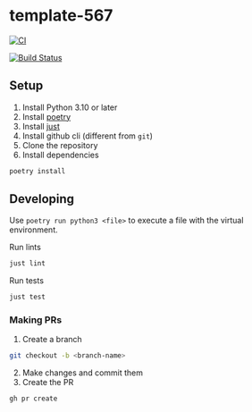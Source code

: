 # template-567

[![CI](https://github.com/ssw-567-group-work/template/actions/workflows/ci.yml/badge.svg?event=push)](https://github.com/ssw-567-group-work/template/actions/workflows/ci.yml)

[![Build Status](https://app.travis-ci.com/ssw-567-group-work/template.svg?branch=main)](https://app.travis-ci.com/ssw-567-group-work/template)

## Setup

1. Install Python 3.10 or later
2. Install [poetry](https://python-poetry.org/docs/#installing)
3. Install [just](https://github.com/casey/just#installation)
4. Install github cli (different from `git`)
5. Clone the repository
6. Install dependencies
```bash
poetry install
```

## Developing

Use `poetry run python3 <file>` to execute a file with the virtual environment.

Run lints
```bash
just lint
```

Run tests
```bash
just test
```

### Making PRs

1. Create a branch
```bash
git checkout -b <branch-name>
```
2. Make changes and commit them
3. Create the PR
```bash
gh pr create
```
